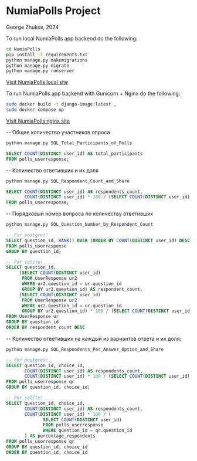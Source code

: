 # NumiaPolls Project
George Zhukov, 2024

To run local NumiaPolls app backend do the following:

```bash
cd NumiaPolls
pip install -r requirements.txt
python manage.py makemigrations
python manage.py migrate
python manage.py runserver
```
[Visit NumiaPolls local site](http://127.0.0.1:8000/)

To run  NumiaPolls app backend with Gunicorn + Nginx do the following:
```bash
sudo docker build -t django-image:latest .
sudo docker-compose up                    
```
[Visit NumiaPolls nginx site](http://0.0.0.0/)

-- Общее количество участников опроса
```bash
python manage.py SQL_Total_Participants_of_Polls
```
```sql
SELECT COUNT(DISTINCT user_id) AS total_participants
FROM polls_userresponse;
```

-- Количество ответивших и их доля
```bash
python manage.py SQL_Respondent_Count_and_Share
```
```sql
SELECT COUNT(DISTINCT user_id) AS respondents_count,
       COUNT(DISTINCT user_id) * 100 / (SELECT COUNT(DISTINCT user_id) FROM polls_userresponse) AS percentage_respondents
FROM polls_userresponse;
```

-- Порядковый номер вопроса по количеству ответивших
```bash
python manage.py SQL_Question_Number_by_Respondent_Count
```
```sql
-- For postgres!
SELECT question_id, RANK() OVER (ORDER BY COUNT(DISTINCT user_id) DESC) AS question_rank
FROM polls_userresponse
GROUP BY question_id;
```
```sql
-- For sqlite!
SELECT question_id,
     (SELECT COUNT(DISTINCT user_id)
      FROM UserResponse ur2
      WHERE ur2.question_id = ur.question_id
      GROUP BY ur2.question_id) AS respondent_count,
     (SELECT COUNT(DISTINCT user_id)
      FROM UserResponse ur2
      WHERE ur2.question_id = ur.question_id
      GROUP BY ur2.question_id) * 100 / (SELECT COUNT(DISTINCT user_id) FROM UserResponse) AS percentage_respondents
FROM UserResponse ur
GROUP BY question_id
ORDER BY respondent_count DESC
```

-- Количество ответивших на каждый из вариантов ответа и их доля:
```bash
python manage.py SQL_Respondents_Per_Answer_Option_and_Share
```
```sql
-- For postgres!
SELECT question_id, choice_id,
       COUNT(DISTINCT user_id) AS respondents_count,
       COUNT(DISTINCT user_id) * 100 / (SELECT COUNT(DISTINCT user_id) FROM polls_userresponse WHERE question_id = qr.question_id) AS percentage_respondents
FROM polls_userresponse qr
GROUP BY question_id, choice_id;
```
```sql
-- For sqlite!
SELECT question_id, choice_id,
       COUNT(DISTINCT user_id) AS respondents_count,
       COUNT(DISTINCT user_id) * 100 / (
              SELECT COUNT(DISTINCT user_id)
              FROM polls_userresponse
              WHERE question_id = qr.question_id
       ) AS percentage_respondents
FROM polls_userresponse qr
GROUP BY question_id, choice_id
ORDER BY question_id, choice_id
```


